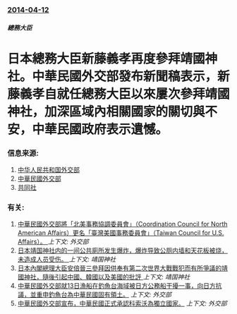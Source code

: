 ### [2014-04-12](/news/2014/04/12/index.md)

##### 總務大臣
#  日本總務大臣新藤義孝再度參拜靖國神社。中華民國外交部發布新聞稿表示，新藤義孝自就任總務大臣以來屢次參拜靖國神社，加深區域內相關國家的關切與不安，中華民國政府表示遺憾。 




### 信息来源:

1. [中华人民共和国外交部](http://www.fmprc.gov.cn/mfa_chn/fyrbt_602243/t1146397.shtml)
2. [中華民國外交部](http://www.mofa.gov.tw/official/Home/Detail/bd25eda4-7d54-4780-b73d-dbeb30a5f2a2?arfid=88ce0e14-af13-4a76-8015-83fe91b55db0&opno=fe15c741-bf77-468b-bb7d-0f7eff7b7636)
3. [共同社](http://tchina.kyodonews.jp/news/2014/04/72942.html)

### 有关:

1. [中華民國外交部將「北美事務協調委員會」（Coordination Council for North American Affairs）更名「臺灣美國事務委員會」（Taiwan Council for U.S. Affairs）。 ](/news/2019/05/25/中華民國外交部將-北美事務協調委員會-Coordination-Council-for-North-American.md) _上下文: 外交部_
2. [日本靖国神社内的一间公共廁所发生爆炸，爆炸导致公厕内墙和天花板被烧，未造成人员受伤。 ](/news/2015/11/23/日本靖国神社内的一间公共廁所发生爆炸-爆炸导致公厕内墙和天花板被烧-未造成人员受伤.md) _上下文: 靖国神社_
3. [ 日本內閣總理大臣安倍晉三參拜因供奉有第二次世界大戰戰犯而有所爭議的靖國神社，隨後引起中國、韓國以及美國的批評 ](/news/2013/12/26/日本內閣總理大臣安倍晉三參拜因供奉有第二次世界大戰戰犯而有所爭議的靖國神社-隨後引起中國-韓國以及美國的批評.md) _上下文: 靖国神社_
4. [ 中華民國外交部就13日漁船在釣魚台海域被日方公務船干擾一事，向日方抗議，並重申釣魚台為中華民國固有領土。](/news/2010/09/14/中華民國外交部就13日漁船在釣魚台海域被日方公務船干擾一事-向日方抗議-並重申釣魚台為中華民國固有領土.md) _上下文: 外交部_
5. [中華民國外交部宣布，中華民國正式承認科索沃為獨立國家。](/news/2008/02/19/中華民國外交部宣布-中華民國正式承認科索沃為獨立國家.md) _上下文: 外交部_
